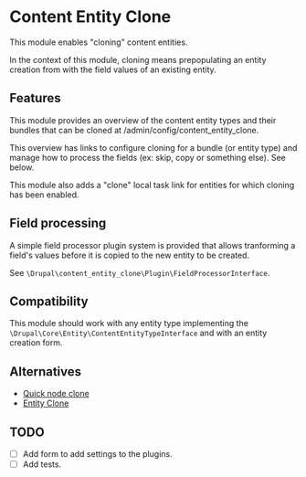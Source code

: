 Content Entity Clone
====================

This module enables "cloning" content entities.

In the context of this module, cloning means prepopulating an entity creation
from with the field values of an existing entity.

Features
--------

This module provides an overview of the content entity types and their bundles
that can be cloned at /admin/config/content_entity_clone.

This overview has links to configure cloning for a bundle (or entity type) and
manage how to process the fields (ex: skip, copy or something else). See below.

This module also adds a "clone" local task link for entities for which cloning
has been enabled.

Field processing
----------------

A simple field processor plugin system is provided that allows tranforming
a field's values before it is copied to the new entity to be created.

See `\Drupal\content_entity_clone\Plugin\FieldProcessorInterface`.

Compatibility
-------------

This module should work with any entity type implementing the
`\Drupal\Core\Entity\ContentEntityTypeInterface` and with an entity creation
form.

Alternatives
------------

- [Quick node clone](https://www.drupal.org/project/quick_node_clone)
- [Entity Clone](https://www.drupal.org/project/entity_clone)

TODO
----

- [ ] Add form to add settings to the plugins.
- [ ] Add tests.

